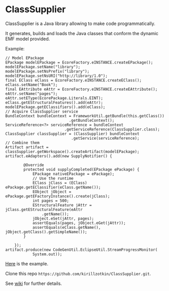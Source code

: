 ClassSupplier
===========

ClassSupplier is a Java library allowing to make code programmatically.  

It generates, builds and loads the Java classes that conform the dynamic EMF model provided.  


Example:  

    // Model EPackage
    EPackage modelEPackage = EcoreFactory.eINSTANCE.createEPackage();
    modelEPackage.setName("library");
    modelEPackage.setNsPrefix("library");
    modelEPackage.setNsURI("http://library/1.0");
    final EClass eClass = EcoreFactory.eINSTANCE.createEClass();
    eClass.setName("Book");
    final EAttribute eAttr = EcoreFactory.eINSTANCE.createEAttribute();
    eAttr.setName("pages");
    eAttr.setEType(EcorePackage.Literals.EINT);
    eClass.getEStructuralFeatures().add(eAttr);
    modelEPackage.getEClassifiers().add(eClass);
    // Acquire ClassSupplier service
    BundleContext bundleContext = FrameworkUtil.getBundle(this.getClass())
                                .getBundleContext();
    ServiceReference<?> serviceReference = bundleContext
                              .getServiceReference(ClassSupplier.class);
    ClassSupplier classSupplier = (ClassSupplier) bundleContext
                                 .getService(serviceReference);
    // Combine them
    Artifact artifact = classSupplier.getWorkspace().createArtifact(modelEPackage);
    artifact.eAdapters().add(new SupplyNotifier() {

            @Override
            protected void supplyCompleted(EPackage ePackage) {
                EPackage nativeEPackage = ePackage); 
                // Use the runtime
                EClass jClass = (EClass) ePackage.getEClassifier(eClass.getName());
                EObject jObject = ePackage.getEFactoryInstance().create(jClass); 
                int pages = 500;
                EStructuralFeature jAttr = jClass.getEStructuralFeature(eAttr
                    .getName());
                jObject.eSet(jAttr, pages);
                assertEquals(pages, jObject.eGet(jAttr));
                assertEquals(eClass.getName(), jObject.getClass().getSimpleName());  
            }

        });
    artifact.produce(new CodeGenUtil.EclipseUtil.StreamProgressMonitor(
                System.out));	
    
[Here](/org.classupplier.test/src/org/classupplier/test/ClassSupplierTests.java) is the example.  

Clone this repo ```https://github.com/kirillzotkin/ClassSupplier.git```.

See [wiki](https://github.com/kirillzotkin/ClassSupplier/wiki) for further details.
